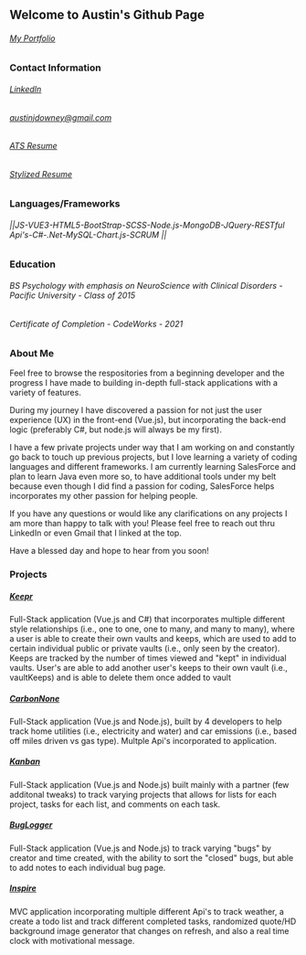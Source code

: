 ## Welcome to Austin's Github Page

###### [My Portfolio](https://austinjdowney.github.io/My-Portfolio/)

### Contact Information
###### [LinkedIn](https://www.linkedin.com/in/austin-downey/)
###### austinjdowney@gmail.com
###### [ATS Resume](https://github.com/austinjdowney/austinjdowney/blob/main/Austin%20Downey%20Resume2021.pdf)
###### [Stylized Resume](https://github.com/austinjdowney/austinjdowney/blob/main/Austin%20Downey%20Stylized%20Resume.pdf)

### Languages/Frameworks

###### ||JS-VUE3-HTML5-BootStrap-SCSS-Node.js-MongoDB-JQuery-RESTful Api's-C#-.Net-MySQL-Chart.js-SCRUM || 

### Education
###### BS Psychology with emphasis on NeuroScience with Clinical Disorders - Pacific University - Class of 2015
###### Certificate of Completion - CodeWorks - 2021

### About Me
Feel free to browse the respositories from a beginning developer and the progress I have made to building 
in-depth full-stack applications with a variety of features.

During my journey I have discovered a passion for not just the user experience (UX) in the front-end (Vue.js), 
but incorporating the back-end logic (preferably C#, but node.js will always be my first).

I have a few private projects under way that I am working on and constantly go back to touch up previous projects,
but I love learning a variety of coding languages and different frameworks. I am currently learning SalesForce and plan to learn Java even more so, to have additional tools under my belt because even though I did find a passion for coding, SalesForce helps incorporates
my other passion for helping people.

If you have any questions or would like any clarifications on any projects I am more than happy to talk with you!
Please feel free to reach out thru LinkedIn or even Gmail that I linked at the top.

Have a blessed day and hope to hear from you soon!

### Projects

##### [Keepr]()
Full-Stack application (Vue.js and C#) that incorporates multiple different style relationships (i.e., one to one, one to many, and many to many), where a user is able to create their own vaults and keeps, which are used to add to certain individual public or private vaults (i.e., only seen by the creator). Keeps are tracked by the number of times viewed and "kept" in individual vaults. User's are able to add another user's keeps to their own vault (i.e., vaultKeeps) and is able to delete them once added to vault

##### [CarbonNone](https://ecosistent.herokuapp.com/#/)
Full-Stack application (Vue.js and Node.js), built by 4 developers to help track home utilities (i.e., electricity and water) and car emissions (i.e., based off miles driven vs gas type). Multple Api's incorporated to application.

##### [Kanban](https://kankanban.herokuapp.com/#/) 
Full-Stack application (Vue.js and Node.js) built mainly with a partner (few additonal tweaks) to track varying projects that allows for lists for each project, tasks for each list, and comments on each task.

##### [BugLogger](https://bugloggger.herokuapp.com/#/)
Full-Stack application (Vue.js and Node.js) to track varying "bugs" by creator and time created, with the ability to sort the "closed" bugs, but able to add notes to each individual bug page.
##### [Inspire](https://austinjdowney.github.io/Inspire/)
MVC application incorporating multiple different Api's to track weather, a create a todo list and track different completed tasks, randomized quote/HD background image generator that changes on refresh, and also a real time clock with motivational message.

